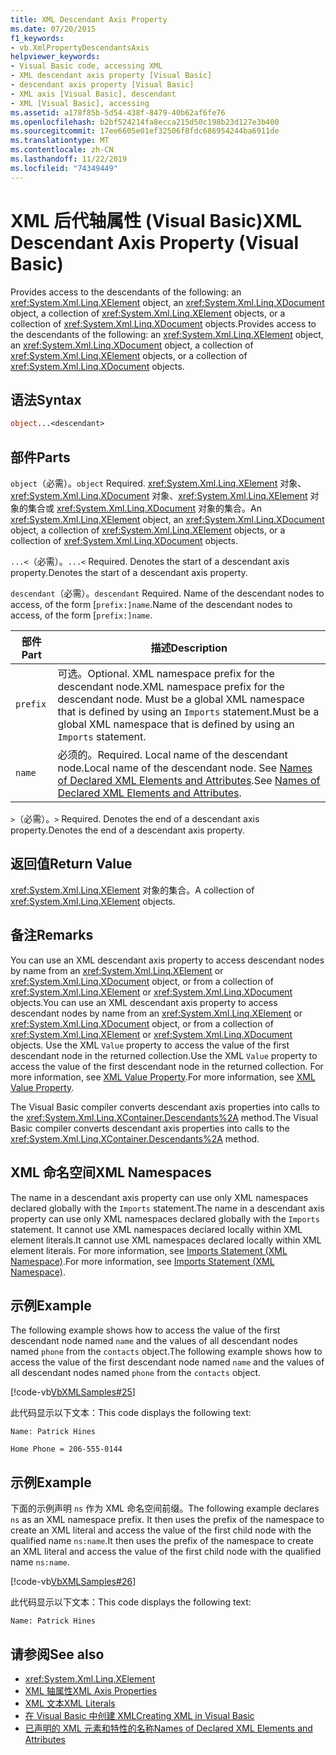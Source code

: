 ```yaml
---
title: XML Descendant Axis Property
ms.date: 07/20/2015
f1_keywords:
- vb.XmlPropertyDescendantsAxis
helpviewer_keywords:
- Visual Basic code, accessing XML
- XML descendant axis property [Visual Basic]
- descendant axis property [Visual Basic]
- XML axis [Visual Basic], descendant
- XML [Visual Basic], accessing
ms.assetid: a178f85b-5d54-438f-8479-40b62af6fe76
ms.openlocfilehash: b2bf524214fa8ecca215d50c198b23d127e3b400
ms.sourcegitcommit: 17ee6605e01ef32506f8fdc686954244ba6911de
ms.translationtype: MT
ms.contentlocale: zh-CN
ms.lasthandoff: 11/22/2019
ms.locfileid: "74349449"
---
```

# <a name="xml-descendant-axis-property-visual-basic"></a><span data-ttu-id="7eca5-102">XML 后代轴属性 (Visual Basic)</span><span class="sxs-lookup"><span data-stu-id="7eca5-102">XML Descendant Axis Property (Visual Basic)</span></span>

<span data-ttu-id="7eca5-103">Provides access to the descendants of the following: an <xref:System.Xml.Linq.XElement> object, an <xref:System.Xml.Linq.XDocument> object, a collection of <xref:System.Xml.Linq.XElement> objects, or a collection of <xref:System.Xml.Linq.XDocument> objects.</span><span class="sxs-lookup"><span data-stu-id="7eca5-103">Provides access to the descendants of the following: an <xref:System.Xml.Linq.XElement> object, an <xref:System.Xml.Linq.XDocument> object, a collection of <xref:System.Xml.Linq.XElement> objects, or a collection of <xref:System.Xml.Linq.XDocument> objects.</span></span>

## <a name="syntax"></a><span data-ttu-id="7eca5-104">语法</span><span class="sxs-lookup"><span data-stu-id="7eca5-104">Syntax</span></span>

```vb
object...<descendant>
```

## <a name="parts"></a><span data-ttu-id="7eca5-105">部件</span><span class="sxs-lookup"><span data-stu-id="7eca5-105">Parts</span></span>

<span data-ttu-id="7eca5-106">`object`（必需）。</span><span class="sxs-lookup"><span data-stu-id="7eca5-106">`object` Required.</span></span> <span data-ttu-id="7eca5-107"><xref:System.Xml.Linq.XElement> 对象、<xref:System.Xml.Linq.XDocument> 对象、<xref:System.Xml.Linq.XElement> 对象的集合或 <xref:System.Xml.Linq.XDocument> 对象的集合。</span><span class="sxs-lookup"><span data-stu-id="7eca5-107">An <xref:System.Xml.Linq.XElement> object, an <xref:System.Xml.Linq.XDocument> object, a collection of <xref:System.Xml.Linq.XElement> objects, or a collection of <xref:System.Xml.Linq.XDocument> objects.</span></span>

<span data-ttu-id="7eca5-108">`...<`（必需）。</span><span class="sxs-lookup"><span data-stu-id="7eca5-108">`...<` Required.</span></span> <span data-ttu-id="7eca5-109">Denotes the start of a descendant axis property.</span><span class="sxs-lookup"><span data-stu-id="7eca5-109">Denotes the start of a descendant axis property.</span></span>

<span data-ttu-id="7eca5-110">`descendant`（必需）。</span><span class="sxs-lookup"><span data-stu-id="7eca5-110">`descendant` Required.</span></span> <span data-ttu-id="7eca5-111">Name of the descendant nodes to access, of the form [`prefix:]name`.</span><span class="sxs-lookup"><span data-stu-id="7eca5-111">Name of the descendant nodes to access, of the form [`prefix:]name`.</span></span>

|<span data-ttu-id="7eca5-112">部件</span><span class="sxs-lookup"><span data-stu-id="7eca5-112">Part</span></span>|<span data-ttu-id="7eca5-113">描述</span><span class="sxs-lookup"><span data-stu-id="7eca5-113">Description</span></span>|
|----------|-----------------|
|`prefix`|<span data-ttu-id="7eca5-114">可选。</span><span class="sxs-lookup"><span data-stu-id="7eca5-114">Optional.</span></span> <span data-ttu-id="7eca5-115">XML namespace prefix for the descendant node.</span><span class="sxs-lookup"><span data-stu-id="7eca5-115">XML namespace prefix for the descendant node.</span></span> <span data-ttu-id="7eca5-116">Must be a global XML namespace that is defined by using an `Imports` statement.</span><span class="sxs-lookup"><span data-stu-id="7eca5-116">Must be a global XML namespace that is defined by using an `Imports` statement.</span></span>|
|`name`|<span data-ttu-id="7eca5-117">必须的。</span><span class="sxs-lookup"><span data-stu-id="7eca5-117">Required.</span></span> <span data-ttu-id="7eca5-118">Local name of the descendant node.</span><span class="sxs-lookup"><span data-stu-id="7eca5-118">Local name of the descendant node.</span></span> <span data-ttu-id="7eca5-119">See [Names of Declared XML Elements and Attributes](../../../visual-basic/programming-guide/language-features/xml/names-of-declared-xml-elements-and-attributes.md).</span><span class="sxs-lookup"><span data-stu-id="7eca5-119">See [Names of Declared XML Elements and Attributes](../../../visual-basic/programming-guide/language-features/xml/names-of-declared-xml-elements-and-attributes.md).</span></span>|

<span data-ttu-id="7eca5-120">`>`（必需）。</span><span class="sxs-lookup"><span data-stu-id="7eca5-120">`>` Required.</span></span> <span data-ttu-id="7eca5-121">Denotes the end of a descendant axis property.</span><span class="sxs-lookup"><span data-stu-id="7eca5-121">Denotes the end of a descendant axis property.</span></span>

## <a name="return-value"></a><span data-ttu-id="7eca5-122">返回值</span><span class="sxs-lookup"><span data-stu-id="7eca5-122">Return Value</span></span>

<span data-ttu-id="7eca5-123"><xref:System.Xml.Linq.XElement> 对象的集合。</span><span class="sxs-lookup"><span data-stu-id="7eca5-123">A collection of <xref:System.Xml.Linq.XElement> objects.</span></span>

## <a name="remarks"></a><span data-ttu-id="7eca5-124">备注</span><span class="sxs-lookup"><span data-stu-id="7eca5-124">Remarks</span></span>

<span data-ttu-id="7eca5-125">You can use an XML descendant axis property to access descendant nodes by name from an <xref:System.Xml.Linq.XElement> or <xref:System.Xml.Linq.XDocument> object, or from a collection of <xref:System.Xml.Linq.XElement> or <xref:System.Xml.Linq.XDocument> objects.</span><span class="sxs-lookup"><span data-stu-id="7eca5-125">You can use an XML descendant axis property to access descendant nodes by name from an <xref:System.Xml.Linq.XElement> or <xref:System.Xml.Linq.XDocument> object, or from a collection of <xref:System.Xml.Linq.XElement> or <xref:System.Xml.Linq.XDocument> objects.</span></span> <span data-ttu-id="7eca5-126">Use the XML `Value` property to access the value of the first descendant node in the returned collection.</span><span class="sxs-lookup"><span data-stu-id="7eca5-126">Use the XML `Value` property to access the value of the first descendant node in the returned collection.</span></span> <span data-ttu-id="7eca5-127">For more information, see [XML Value Property](../../../visual-basic/language-reference/xml-axis/xml-value-property.md).</span><span class="sxs-lookup"><span data-stu-id="7eca5-127">For more information, see [XML Value Property](../../../visual-basic/language-reference/xml-axis/xml-value-property.md).</span></span>

<span data-ttu-id="7eca5-128">The Visual Basic compiler converts descendant axis properties into calls to the <xref:System.Xml.Linq.XContainer.Descendants%2A> method.</span><span class="sxs-lookup"><span data-stu-id="7eca5-128">The Visual Basic compiler converts descendant axis properties into calls to the <xref:System.Xml.Linq.XContainer.Descendants%2A> method.</span></span>

## <a name="xml-namespaces"></a><span data-ttu-id="7eca5-129">XML 命名空间</span><span class="sxs-lookup"><span data-stu-id="7eca5-129">XML Namespaces</span></span>

<span data-ttu-id="7eca5-130">The name in a descendant axis property can use only XML namespaces declared globally with the `Imports` statement.</span><span class="sxs-lookup"><span data-stu-id="7eca5-130">The name in a descendant axis property can use only XML namespaces declared globally with the `Imports` statement.</span></span> <span data-ttu-id="7eca5-131">It cannot use XML namespaces declared locally within XML element literals.</span><span class="sxs-lookup"><span data-stu-id="7eca5-131">It cannot use XML namespaces declared locally within XML element literals.</span></span> <span data-ttu-id="7eca5-132">For more information, see [Imports Statement (XML Namespace)](../../../visual-basic/language-reference/statements/imports-statement-xml-namespace.md).</span><span class="sxs-lookup"><span data-stu-id="7eca5-132">For more information, see [Imports Statement (XML Namespace)](../../../visual-basic/language-reference/statements/imports-statement-xml-namespace.md).</span></span>

## <a name="example"></a><span data-ttu-id="7eca5-133">示例</span><span class="sxs-lookup"><span data-stu-id="7eca5-133">Example</span></span>

<span data-ttu-id="7eca5-134">The following example shows how to access the value of the first descendant node named `name` and the values of all descendant nodes named `phone` from the `contacts` object.</span><span class="sxs-lookup"><span data-stu-id="7eca5-134">The following example shows how to access the value of the first descendant node named `name` and the values of all descendant nodes named `phone` from the `contacts` object.</span></span>

[!code-vb[VbXMLSamples#25](~/samples/snippets/visualbasic/VS_Snippets_VBCSharp/VbXMLSamples/VB/XMLSamples11.vb#25)]

<span data-ttu-id="7eca5-135">此代码显示以下文本：</span><span class="sxs-lookup"><span data-stu-id="7eca5-135">This code displays the following text:</span></span>

`Name: Patrick Hines`

`Home Phone = 206-555-0144`

## <a name="example"></a><span data-ttu-id="7eca5-136">示例</span><span class="sxs-lookup"><span data-stu-id="7eca5-136">Example</span></span>

<span data-ttu-id="7eca5-137">下面的示例声明 `ns` 作为 XML 命名空间前缀。</span><span class="sxs-lookup"><span data-stu-id="7eca5-137">The following example declares `ns` as an XML namespace prefix.</span></span> <span data-ttu-id="7eca5-138">It then uses the prefix of the namespace to create an XML literal and access the value of the first child node with the qualified name `ns:name`.</span><span class="sxs-lookup"><span data-stu-id="7eca5-138">It then uses the prefix of the namespace to create an XML literal and access the value of the first child node with the qualified name `ns:name`.</span></span>

[!code-vb[VbXMLSamples#26](~/samples/snippets/visualbasic/VS_Snippets_VBCSharp/VbXMLSamples/VB/XMLSamples12.vb#26)]

<span data-ttu-id="7eca5-139">此代码显示以下文本：</span><span class="sxs-lookup"><span data-stu-id="7eca5-139">This code displays the following text:</span></span>

`Name: Patrick Hines`

## <a name="see-also"></a><span data-ttu-id="7eca5-140">请参阅</span><span class="sxs-lookup"><span data-stu-id="7eca5-140">See also</span></span>

- <xref:System.Xml.Linq.XElement>
- [<span data-ttu-id="7eca5-141">XML 轴属性</span><span class="sxs-lookup"><span data-stu-id="7eca5-141">XML Axis Properties</span></span>](../../../visual-basic/language-reference/xml-axis/index.md)
- [<span data-ttu-id="7eca5-142">XML 文本</span><span class="sxs-lookup"><span data-stu-id="7eca5-142">XML Literals</span></span>](../../../visual-basic/language-reference/xml-literals/index.md)
- [<span data-ttu-id="7eca5-143">在 Visual Basic 中创建 XML</span><span class="sxs-lookup"><span data-stu-id="7eca5-143">Creating XML in Visual Basic</span></span>](../../../visual-basic/programming-guide/language-features/xml/creating-xml.md)
- [<span data-ttu-id="7eca5-144">已声明的 XML 元素和特性的名称</span><span class="sxs-lookup"><span data-stu-id="7eca5-144">Names of Declared XML Elements and Attributes</span></span>](../../../visual-basic/programming-guide/language-features/xml/names-of-declared-xml-elements-and-attributes.md)
